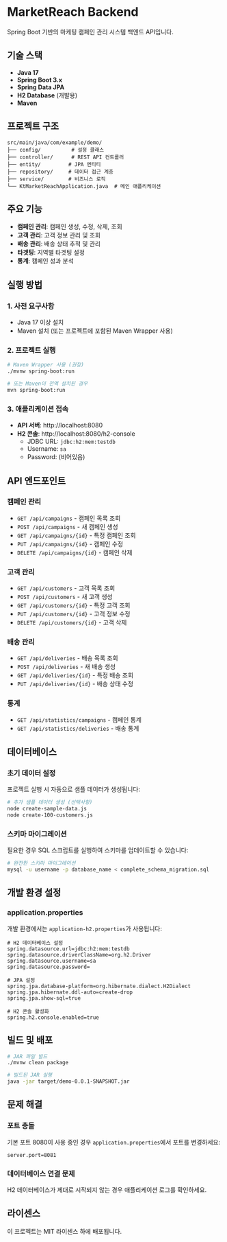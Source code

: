 # MarketReach Backend

Spring Boot 기반의 마케팅 캠페인 관리 시스템 백엔드 API입니다.

## 기술 스택

- **Java 17**
- **Spring Boot 3.x**
- **Spring Data JPA**
- **H2 Database** (개발용)
- **Maven**

## 프로젝트 구조

```
src/main/java/com/example/demo/
├── config/          # 설정 클래스
├── controller/      # REST API 컨트롤러
├── entity/         # JPA 엔티티
├── repository/     # 데이터 접근 계층
├── service/        # 비즈니스 로직
└── KtMarketReachApplication.java  # 메인 애플리케이션
```

## 주요 기능

- **캠페인 관리**: 캠페인 생성, 수정, 삭제, 조회
- **고객 관리**: 고객 정보 관리 및 조회
- **배송 관리**: 배송 상태 추적 및 관리
- **타겟팅**: 지역별 타겟팅 설정
- **통계**: 캠페인 성과 분석

## 실행 방법

### 1. 사전 요구사항

- Java 17 이상 설치
- Maven 설치 (또는 프로젝트에 포함된 Maven Wrapper 사용)

### 2. 프로젝트 실행

```bash
# Maven Wrapper 사용 (권장)
./mvnw spring-boot:run

# 또는 Maven이 전역 설치된 경우
mvn spring-boot:run
```

### 3. 애플리케이션 접속

- **API 서버**: http://localhost:8080
- **H2 콘솔**: http://localhost:8080/h2-console
  - JDBC URL: `jdbc:h2:mem:testdb`
  - Username: `sa`
  - Password: (비어있음)

## API 엔드포인트

### 캠페인 관리
- `GET /api/campaigns` - 캠페인 목록 조회
- `POST /api/campaigns` - 새 캠페인 생성
- `GET /api/campaigns/{id}` - 특정 캠페인 조회
- `PUT /api/campaigns/{id}` - 캠페인 수정
- `DELETE /api/campaigns/{id}` - 캠페인 삭제

### 고객 관리
- `GET /api/customers` - 고객 목록 조회
- `POST /api/customers` - 새 고객 생성
- `GET /api/customers/{id}` - 특정 고객 조회
- `PUT /api/customers/{id}` - 고객 정보 수정
- `DELETE /api/customers/{id}` - 고객 삭제

### 배송 관리
- `GET /api/deliveries` - 배송 목록 조회
- `POST /api/deliveries` - 새 배송 생성
- `GET /api/deliveries/{id}` - 특정 배송 조회
- `PUT /api/deliveries/{id}` - 배송 상태 수정

### 통계
- `GET /api/statistics/campaigns` - 캠페인 통계
- `GET /api/statistics/deliveries` - 배송 통계

## 데이터베이스

### 초기 데이터 설정

프로젝트 실행 시 자동으로 샘플 데이터가 생성됩니다:

```bash
# 추가 샘플 데이터 생성 (선택사항)
node create-sample-data.js
node create-100-customers.js
```

### 스키마 마이그레이션

필요한 경우 SQL 스크립트를 실행하여 스키마를 업데이트할 수 있습니다:

```bash
# 완전한 스키마 마이그레이션
mysql -u username -p database_name < complete_schema_migration.sql
```

## 개발 환경 설정

### application.properties

개발 환경에서는 `application-h2.properties`가 사용됩니다:

```properties
# H2 데이터베이스 설정
spring.datasource.url=jdbc:h2:mem:testdb
spring.datasource.driverClassName=org.h2.Driver
spring.datasource.username=sa
spring.datasource.password=

# JPA 설정
spring.jpa.database-platform=org.hibernate.dialect.H2Dialect
spring.jpa.hibernate.ddl-auto=create-drop
spring.jpa.show-sql=true

# H2 콘솔 활성화
spring.h2.console.enabled=true
```

## 빌드 및 배포

```bash
# JAR 파일 빌드
./mvnw clean package

# 빌드된 JAR 실행
java -jar target/demo-0.0.1-SNAPSHOT.jar
```

## 문제 해결

### 포트 충돌
기본 포트 8080이 사용 중인 경우 `application.properties`에서 포트를 변경하세요:

```properties
server.port=8081
```

### 데이터베이스 연결 문제
H2 데이터베이스가 제대로 시작되지 않는 경우 애플리케이션 로그를 확인하세요.

## 라이센스

이 프로젝트는 MIT 라이센스 하에 배포됩니다.
